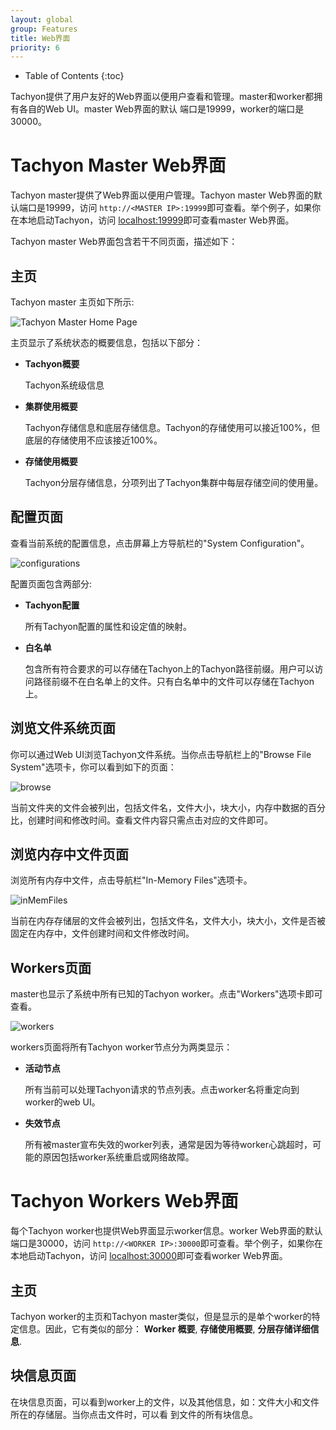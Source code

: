 ```yaml
---
layout: global
group: Features
title: Web界面
priority: 6
---
```


* Table of Contents
{:toc}

Tachyon提供了用户友好的Web界面以便用户查看和管理。master和worker都拥有各自的Web UI。master Web界面的默认
端口是19999，worker的端口是30000。

# Tachyon Master Web界面

Tachyon master提供了Web界面以便用户管理。Tachyon master Web界面的默认端口是19999，访问
`http://<MASTER IP>:19999`即可查看。举个例子，如果你在本地启动Tachyon，访问
[localhost:19999](http://localhost:19999)即可查看master Web界面。

Tachyon master Web界面包含若干不同页面，描述如下：

## 主页

Tachyon master 主页如下所示:

![Tachyon Master Home Page]({{site.data.img.screenshot_overview}})

主页显示了系统状态的概要信息，包括以下部分：

* **Tachyon概要**

    Tachyon系统级信息

* **集群使用概要**

    Tachyon存储信息和底层存储信息。Tachyon的存储使用可以接近100%，但底层的存储使用不应该接近100%。

* **存储使用概要**

   Tachyon分层存储信息，分项列出了Tachyon集群中每层存储空间的使用量。

## 配置页面

查看当前系统的配置信息，点击屏幕上方导航栏的"System Configuration"。

![configurations]({{site.data.img.screenshot_systemConfiguration}})

配置页面包含两部分:

* **Tachyon配置**

     所有Tachyon配置的属性和设定值的映射。

* **白名单**

    包含所有符合要求的可以存储在Tachyon上的Tachyon路径前缀。用户可以访问路径前缀不在白名单上的文件。只有白名单中的文件可以存储在Tachyon上。

## 浏览文件系统页面

你可以通过Web UI浏览Tachyon文件系统。当你点击导航栏上的"Browse File System"选项卡，你可以看到如下的页面：

![browse]({{site.data.img.screenshot_browseFileSystem}})

当前文件夹的文件会被列出，包括文件名，文件大小，块大小，内存中数据的百分比，创建时间和修改时间。查看文件内容只需点击对应的文件即可。

## 浏览内存中文件页面

浏览所有内存中文件，点击导航栏"In-Memory Files"选项卡。

![inMemFiles]({{site.data.img.screenshot_inMemoryFiles}})

当前在内存存储层的文件会被列出，包括文件名，文件大小，块大小，文件是否被固定在内存中，文件创建时间和文件修改时间。

## Workers页面

master也显示了系统中所有已知的Tachyon worker。点击"Workers"选项卡即可查看。

![workers]({{site.data.img.screenshot_workers}})

workers页面将所有Tachyon worker节点分为两类显示：

* **活动节点**

    所有当前可以处理Tachyon请求的节点列表。点击worker名将重定向到worker的web UI。

* **失效节点**

    所有被master宣布失效的worker列表，通常是因为等待worker心跳超时，可能的原因包括worker系统重启或网络故障。

# Tachyon Workers Web界面

每个Tachyon worker也提供Web界面显示worker信息。worker Web界面的默认端口是30000，访问
`http://<WORKER IP>:30000`即可查看。举个例子，如果你在本地启动Tachyon，访问
[localhost:30000](http://localhost:30000)即可查看worker Web界面。

## 主页

Tachyon worker的主页和Tachyon master类似，但是显示的是单个worker的特定信息。因此，它有类似的部分：
**Worker 概要**, **存储使用概要**, **分层存储详细信息**.

## 块信息页面

在块信息页面，可以看到worker上的文件，以及其他信息，如：文件大小和文件所在的存储层。当你点击文件时，可以看
到文件的所有块信息。
